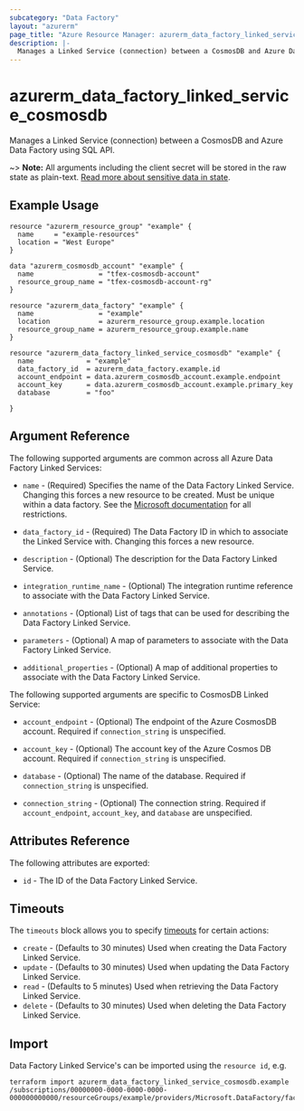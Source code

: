 ```yaml
---
subcategory: "Data Factory"
layout: "azurerm"
page_title: "Azure Resource Manager: azurerm_data_factory_linked_service_cosmosdb"
description: |-
  Manages a Linked Service (connection) between a CosmosDB and Azure Data Factory using SQL API.
---
```


# azurerm_data_factory_linked_service_cosmosdb

Manages a Linked Service (connection) between a CosmosDB and Azure Data Factory using SQL API.

~> **Note:** All arguments including the client secret will be stored in the raw state as plain-text. [Read more about sensitive data in state](/docs/state/sensitive-data.html).

## Example Usage

```hcl
resource "azurerm_resource_group" "example" {
  name     = "example-resources"
  location = "West Europe"
}

data "azurerm_cosmosdb_account" "example" {
  name                = "tfex-cosmosdb-account"
  resource_group_name = "tfex-cosmosdb-account-rg"
}

resource "azurerm_data_factory" "example" {
  name                = "example"
  location            = azurerm_resource_group.example.location
  resource_group_name = azurerm_resource_group.example.name
}

resource "azurerm_data_factory_linked_service_cosmosdb" "example" {
  name             = "example"
  data_factory_id  = azurerm_data_factory.example.id
  account_endpoint = data.azurerm_cosmosdb_account.example.endpoint
  account_key      = data.azurerm_cosmosdb_account.example.primary_key
  database         = "foo"

}
```

## Argument Reference

The following supported arguments are common across all Azure Data Factory Linked Services:

* `name` - (Required) Specifies the name of the Data Factory Linked Service. Changing this forces a new resource to be created. Must be unique within a data factory. See the [Microsoft documentation](https://docs.microsoft.com/azure/data-factory/naming-rules) for all restrictions.

* `data_factory_id` - (Required) The Data Factory ID in which to associate the Linked Service with. Changing this forces a new resource.

* `description` - (Optional) The description for the Data Factory Linked Service.

* `integration_runtime_name` - (Optional) The integration runtime reference to associate with the Data Factory Linked Service.

* `annotations` - (Optional) List of tags that can be used for describing the Data Factory Linked Service.

* `parameters` - (Optional) A map of parameters to associate with the Data Factory Linked Service.

* `additional_properties` - (Optional) A map of additional properties to associate with the Data Factory Linked Service.

The following supported arguments are specific to CosmosDB Linked Service:

* `account_endpoint` - (Optional) The endpoint of the Azure CosmosDB account. Required if `connection_string` is unspecified.

* `account_key` - (Optional) The account key of the Azure Cosmos DB account. Required if `connection_string` is unspecified.

* `database` - (Optional) The name of the database. Required if `connection_string` is unspecified.

* `connection_string` - (Optional) The connection string. Required if `account_endpoint`, `account_key`, and `database` are unspecified.

## Attributes Reference

The following attributes are exported:

* `id` - The ID of the Data Factory Linked Service.

## Timeouts

The `timeouts` block allows you to specify [timeouts](https://www.terraform.io/language/resources/syntax#operation-timeouts) for certain actions:

* `create` - (Defaults to 30 minutes) Used when creating the Data Factory Linked Service.
* `update` - (Defaults to 30 minutes) Used when updating the Data Factory Linked Service.
* `read` - (Defaults to 5 minutes) Used when retrieving the Data Factory Linked Service.
* `delete` - (Defaults to 30 minutes) Used when deleting the Data Factory Linked Service.

## Import

Data Factory Linked Service's can be imported using the `resource id`, e.g.

```shell
terraform import azurerm_data_factory_linked_service_cosmosdb.example /subscriptions/00000000-0000-0000-0000-000000000000/resourceGroups/example/providers/Microsoft.DataFactory/factories/example/linkedservices/example
```

